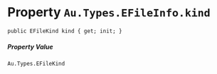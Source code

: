 # Property `Au.Types.EFileInfo.kind`

```
public EFileKind kind { get; init; }
```

##### Property Value

`Au.Types.EFileKind`